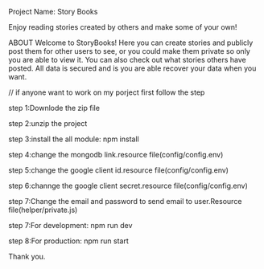 Project Name: Story Books

Enjoy reading stories created by others and make some of your own!

ABOUT
Welcome to StoryBooks! Here you can create stories and publicly post them for other users to see, or you could make them private so only you are able to view it. You can also check out what stories others have posted.
All data is secured and is you are able recover your data when you want.

// if anyone want to work on my porject first follow the step 

step 1:Downlode the zip file

step 2:unzip the project

step 3:install the all module: npm install

step 4:change the mongodb link.resource file(config/config.env)

step 5:change the google client id.resource file(config/config.env)

step 6:channge the google client secret.resource file(config/config.env)

step 7:Change the email and password to send email to user.Resource file(helper/private.js)

step 7:For development: npm run dev

step 8:For production: npm run start

Thank you.
